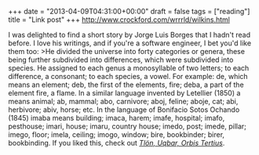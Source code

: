 +++
date = "2013-04-09T04:31:00+00:00"
draft = false
tags = ["reading"]
title = "Link post"
+++
http://www.crockford.com/wrrrld/wilkins.html

I was delighted to find a short story by Jorge Luis Borges that I hadn't read before. I love his writings, and if you're a software engineer, I bet you'd like them too: >He divided the universe into forty categories or genera, these being further subdivided into differences, which were subdivided into species. He assigned to each genus a monosyllable of two letters; to each difference, a consonant; to each species, a vowel. For example: de, which means an element; deb, the first of the elements, fire; deba, a part of the element fire, a flame. In a similar language invented by Letellier (1850) a means animal; ab, mammal; abo, carnivore; aboj, feline; aboje, cat; abi, herbivore; abiv, horse; etc. In the language of Bonifacio Sotos Ochando (1845) imaba means building; imaca, harem; imafe, hospital; imafo, pesthouse; imari, house; imaru, country house; imedo, post; imede, pillar; imego, floor; imela, ceiling; imogo, window; bire, bookbinder; birer, bookbinding. If you liked this, check out [*Tlön, Uqbar, Orbis Tertius*](http://en.wikipedia.org/wiki/Tlön,_Uqbar,_Orbis_Tertius).
